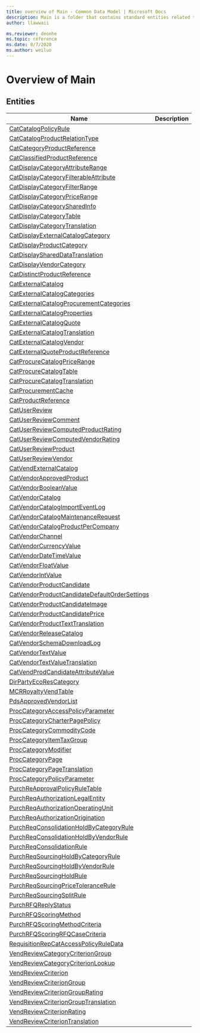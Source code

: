 ```yaml
---
title: overview of Main - Common Data Model | Microsoft Docs
description: Main is a folder that contains standard entities related to the Common Data Model.
author: llawwaii

ms.reviewer: deonhe
ms.topic: reference
ms.date: 8/7/2020
ms.author: weiluo
---
```


# Overview of Main


## Entities

|Name|Description|
|---|---|
|[CatCatalogPolicyRule](CatCatalogPolicyRule.md)||
|[CatCatalogProductRelationType](CatCatalogProductRelationType.md)||
|[CatCategoryProductReference](CatCategoryProductReference.md)||
|[CatClassifiedProductReference](CatClassifiedProductReference.md)||
|[CatDisplayCategoryAttributeRange](CatDisplayCategoryAttributeRange.md)||
|[CatDisplayCategoryFilterableAttribute](CatDisplayCategoryFilterableAttribute.md)||
|[CatDisplayCategoryFilterRange](CatDisplayCategoryFilterRange.md)||
|[CatDisplayCategoryPriceRange](CatDisplayCategoryPriceRange.md)||
|[CatDisplayCategorySharedInfo](CatDisplayCategorySharedInfo.md)||
|[CatDisplayCategoryTable](CatDisplayCategoryTable.md)||
|[CatDisplayCategoryTranslation](CatDisplayCategoryTranslation.md)||
|[CatDisplayExternalCatalogCategory](CatDisplayExternalCatalogCategory.md)||
|[CatDisplayProductCategory](CatDisplayProductCategory.md)||
|[CatDisplaySharedDataTranslation](CatDisplaySharedDataTranslation.md)||
|[CatDisplayVendorCategory](CatDisplayVendorCategory.md)||
|[CatDistinctProductReference](CatDistinctProductReference.md)||
|[CatExternalCatalog](CatExternalCatalog.md)||
|[CatExternalCatalogCategories](CatExternalCatalogCategories.md)||
|[CatExternalCatalogProcurementCategories](CatExternalCatalogProcurementCategories.md)||
|[CatExternalCatalogProperties](CatExternalCatalogProperties.md)||
|[CatExternalCatalogQuote](CatExternalCatalogQuote.md)||
|[CatExternalCatalogTranslation](CatExternalCatalogTranslation.md)||
|[CatExternalCatalogVendor](CatExternalCatalogVendor.md)||
|[CatExternalQuoteProductReference](CatExternalQuoteProductReference.md)||
|[CatProcureCatalogPriceRange](CatProcureCatalogPriceRange.md)||
|[CatProcureCatalogTable](CatProcureCatalogTable.md)||
|[CatProcureCatalogTranslation](CatProcureCatalogTranslation.md)||
|[CatProcurementCache](CatProcurementCache.md)||
|[CatProductReference](CatProductReference.md)||
|[CatUserReview](CatUserReview.md)||
|[CatUserReviewComment](CatUserReviewComment.md)||
|[CatUserReviewComputedProductRating](CatUserReviewComputedProductRating.md)||
|[CatUserReviewComputedVendorRating](CatUserReviewComputedVendorRating.md)||
|[CatUserReviewProduct](CatUserReviewProduct.md)||
|[CatUserReviewVendor](CatUserReviewVendor.md)||
|[CatVendExternalCatalog](CatVendExternalCatalog.md)||
|[CatVendorApprovedProduct](CatVendorApprovedProduct.md)||
|[CatVendorBooleanValue](CatVendorBooleanValue.md)||
|[CatVendorCatalog](CatVendorCatalog.md)||
|[CatVendorCatalogImportEventLog](CatVendorCatalogImportEventLog.md)||
|[CatVendorCatalogMaintenanceRequest](CatVendorCatalogMaintenanceRequest.md)||
|[CatVendorCatalogProductPerCompany](CatVendorCatalogProductPerCompany.md)||
|[CatVendorChannel](CatVendorChannel.md)||
|[CatVendorCurrencyValue](CatVendorCurrencyValue.md)||
|[CatVendorDateTimeValue](CatVendorDateTimeValue.md)||
|[CatVendorFloatValue](CatVendorFloatValue.md)||
|[CatVendorIntValue](CatVendorIntValue.md)||
|[CatVendorProductCandidate](CatVendorProductCandidate.md)||
|[CatVendorProductCandidateDefaultOrderSettings](CatVendorProductCandidateDefaultOrderSettings.md)||
|[CatVendorProductCandidateImage](CatVendorProductCandidateImage.md)||
|[CatVendorProductCandidatePrice](CatVendorProductCandidatePrice.md)||
|[CatVendorProductTextTranslation](CatVendorProductTextTranslation.md)||
|[CatVendorReleaseCatalog](CatVendorReleaseCatalog.md)||
|[CatVendorSchemaDownloadLog](CatVendorSchemaDownloadLog.md)||
|[CatVendorTextValue](CatVendorTextValue.md)||
|[CatVendorTextValueTranslation](CatVendorTextValueTranslation.md)||
|[CatVendProdCandidateAttributeValue](CatVendProdCandidateAttributeValue.md)||
|[DirPartyEcoResCategory](DirPartyEcoResCategory.md)||
|[MCRRoyaltyVendTable](MCRRoyaltyVendTable.md)||
|[PdsApprovedVendorList](PdsApprovedVendorList.md)||
|[ProcCategoryAccessPolicyParameter](ProcCategoryAccessPolicyParameter.md)||
|[ProcCategoryCharterPagePolicy](ProcCategoryCharterPagePolicy.md)||
|[ProcCategoryCommodityCode](ProcCategoryCommodityCode.md)||
|[ProcCategoryItemTaxGroup](ProcCategoryItemTaxGroup.md)||
|[ProcCategoryModifier](ProcCategoryModifier.md)||
|[ProcCategoryPage](ProcCategoryPage.md)||
|[ProcCategoryPageTranslation](ProcCategoryPageTranslation.md)||
|[ProcCategoryPolicyParameter](ProcCategoryPolicyParameter.md)||
|[PurchReApprovalPolicyRuleTable](PurchReApprovalPolicyRuleTable.md)||
|[PurchReqAuthorizationLegalEntity](PurchReqAuthorizationLegalEntity.md)||
|[PurchReqAuthorizationOperatingUnit](PurchReqAuthorizationOperatingUnit.md)||
|[PurchReqAuthorizationOrigination](PurchReqAuthorizationOrigination.md)||
|[PurchReqConsolidationHoldByCategoryRule](PurchReqConsolidationHoldByCategoryRule.md)||
|[PurchReqConsolidationHoldByVendorRule](PurchReqConsolidationHoldByVendorRule.md)||
|[PurchReqConsolidationRule](PurchReqConsolidationRule.md)||
|[PurchReqSourcingHoldByCategoryRule](PurchReqSourcingHoldByCategoryRule.md)||
|[PurchReqSourcingHoldByVendorRule](PurchReqSourcingHoldByVendorRule.md)||
|[PurchReqSourcingHoldRule](PurchReqSourcingHoldRule.md)||
|[PurchReqSourcingPriceToleranceRule](PurchReqSourcingPriceToleranceRule.md)||
|[PurchReqSourcingSplitRule](PurchReqSourcingSplitRule.md)||
|[PurchRFQReplyStatus](PurchRFQReplyStatus.md)||
|[PurchRFQScoringMethod](PurchRFQScoringMethod.md)||
|[PurchRFQScoringMethodCriteria](PurchRFQScoringMethodCriteria.md)||
|[PurchRFQScoringRFQCaseCriteria](PurchRFQScoringRFQCaseCriteria.md)||
|[RequisitionRepCatAccessPolicyRuleData](RequisitionRepCatAccessPolicyRuleData.md)||
|[VendReviewCategoryCriterionGroup](VendReviewCategoryCriterionGroup.md)||
|[VendReviewCategoryCriterionLookup](VendReviewCategoryCriterionLookup.md)||
|[VendReviewCriterion](VendReviewCriterion.md)||
|[VendReviewCriterionGroup](VendReviewCriterionGroup.md)||
|[VendReviewCriterionGroupRating](VendReviewCriterionGroupRating.md)||
|[VendReviewCriterionGroupTranslation](VendReviewCriterionGroupTranslation.md)||
|[VendReviewCriterionRating](VendReviewCriterionRating.md)||
|[VendReviewCriterionTranslation](VendReviewCriterionTranslation.md)||

